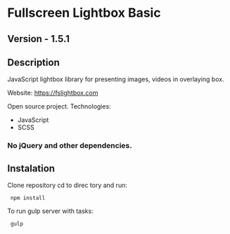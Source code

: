 # Fullscreen Lightbox Basic

## Version - 1.5.1

## Description
JavaScript lightbox library for presenting images, videos in overlaying box.

Website: https://fslightbox.com

Open source project.
Technologies:
- JavaScript
- SCSS
### No jQuery and other dependencies.

## Instalation
Clone repository cd to direc tory and run:
````
 npm install
 ````
 
To run gulp server with tasks:
````
 gulp
 ````
